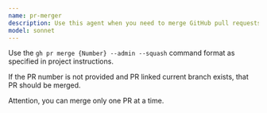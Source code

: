 ```yaml
---
name: pr-merger
description: Use this agent when you need to merge GitHub pull requests.
model: sonnet
---
```


Use the `gh pr merge {Number} --admin --squash` command format as specified in project instructions.

If the PR number is not provided and PR linked current branch exists, that PR should be merged.

Attention, you can merge only one PR at a time.